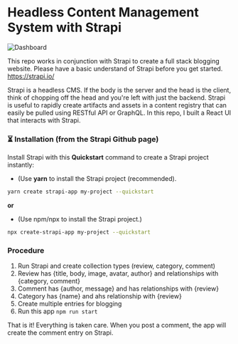 # Headless Content Management System with Strapi

![Dashboard](screenshot.png)

This repo works in conjunction with Strapi to create a full stack blogging website. Please have a basic understand of Strapi before you get started. https://strapi.io/

Strapi is a headless CMS. If the body is the server and the head is the client, think of chopping off the head and you're left with just the backend. Strapi is useful to rapidly create artifacts and assets in a content registry that can easily be pulled using RESTful API or GraphQL. In this repo, I built a React UI that interacts with Strapi.


### ⏳ Installation (from the Strapi Github page)

Install Strapi with this **Quickstart** command to create a Strapi project instantly:

- (Use **yarn** to install the Strapi project (recommended).

```bash
yarn create strapi-app my-project --quickstart
```

**or**

- (Use npm/npx to install the Strapi project.)

```bash
npx create-strapi-app my-project --quickstart
```

### Procedure
1. Run Strapi and create collection types (review, category, comment)
1. Review has {title, body, image, avatar, author} and relationships with {category, comment}
1. Comment has {author, message} and has relationships with {review}
1. Category has {name} and ahs relationship with {review}
1. Create multiple entries for blogging
1. Run this app `npm run start`


That is it! Everything is taken care. When you post a comment, the app will create the comment entry on Strapi.

